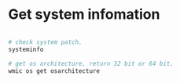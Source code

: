 # Get system infomation

```powershell

# check system patch.
systeminfo

# get os architecture, return 32 bit or 64 bit.
wmic os get osarchitecture
```
